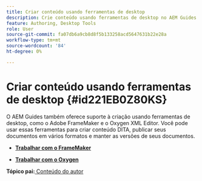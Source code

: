```yaml
---
title: Criar conteúdo usando ferramentas de desktop
description: Crie conteúdo usando ferramentas de desktop no AEM Guides. Saiba como trabalhar com o Adobe FrameMaker e o Editor XML do Oxygen para criar e publicar conteúdo DITA.
feature: Authoring, Desktop Tools
role: User
source-git-commit: fa07db6a9cb8d8f5b133258acd5647631b22e28a
workflow-type: tm+mt
source-wordcount: '84'
ht-degree: 0%

---
```


# Criar conteúdo usando ferramentas de desktop {#id221EB0Z80KS}

O AEM Guides também oferece suporte à criação usando ferramentas de desktop, como o Adobe FrameMaker e o Oxygen XML Editor. Você pode usar essas ferramentas para criar conteúdo DITA, publicar seus documentos em vários formatos e manter as versões de seus documentos.

- **[Trabalhar com o FrameMaker](author-desktop-framemaker.md)**

- **[Trabalhar com o Oxygen](author-desktop-oxygen.md)**


**Tópico pai:**&#x200B;[&#x200B; Conteúdo do autor](authoring-content.md)
